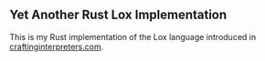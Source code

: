 ## Yet Another Rust Lox Implementation

This is my Rust implementation of the Lox language introduced in
[craftinginterpreters.com](http://craftinginterpreters.com/).
